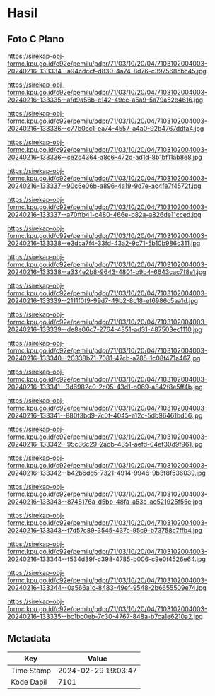 # Hasil

## Foto C Plano

https://sirekap-obj-formc.kpu.go.id/c92e/pemilu/pdpr/71/03/10/20/04/7103102004003-20240216-133334--a94cdccf-d830-4a74-8d76-c397568cbc45.jpg

https://sirekap-obj-formc.kpu.go.id/c92e/pemilu/pdpr/71/03/10/20/04/7103102004003-20240216-133335--afd9a56b-c142-49cc-a5a9-5a79a52e4616.jpg

https://sirekap-obj-formc.kpu.go.id/c92e/pemilu/pdpr/71/03/10/20/04/7103102004003-20240216-133336--c77b0cc1-ea74-4557-a4a0-92b4767ddfa4.jpg

https://sirekap-obj-formc.kpu.go.id/c92e/pemilu/pdpr/71/03/10/20/04/7103102004003-20240216-133336--ce2c4364-a8c6-472d-ad1d-8b1bf11ab8e8.jpg

https://sirekap-obj-formc.kpu.go.id/c92e/pemilu/pdpr/71/03/10/20/04/7103102004003-20240216-133337--90c6e06b-a896-4a19-9d7e-ac4fe7f4572f.jpg

https://sirekap-obj-formc.kpu.go.id/c92e/pemilu/pdpr/71/03/10/20/04/7103102004003-20240216-133337--a70ffb41-c480-466e-b82a-a826de11cced.jpg

https://sirekap-obj-formc.kpu.go.id/c92e/pemilu/pdpr/71/03/10/20/04/7103102004003-20240216-133338--e3dca7f4-33fd-43a2-9c71-5b10b986c311.jpg

https://sirekap-obj-formc.kpu.go.id/c92e/pemilu/pdpr/71/03/10/20/04/7103102004003-20240216-133338--a334e2b8-9643-4801-b9b4-6643cac7f8e1.jpg

https://sirekap-obj-formc.kpu.go.id/c92e/pemilu/pdpr/71/03/10/20/04/7103102004003-20240216-133339--2111f0f9-99d7-49b2-8c18-ef6986c5aa1d.jpg

https://sirekap-obj-formc.kpu.go.id/c92e/pemilu/pdpr/71/03/10/20/04/7103102004003-20240216-133339--de8e06c7-2764-4351-ad31-487503ec1110.jpg

https://sirekap-obj-formc.kpu.go.id/c92e/pemilu/pdpr/71/03/10/20/04/7103102004003-20240216-133340--20338b71-7081-47cb-a785-1c08f471a467.jpg

https://sirekap-obj-formc.kpu.go.id/c92e/pemilu/pdpr/71/03/10/20/04/7103102004003-20240216-133341--3d6982c0-2c05-43d1-b069-a842f8e5ff4b.jpg

https://sirekap-obj-formc.kpu.go.id/c92e/pemilu/pdpr/71/03/10/20/04/7103102004003-20240216-133341--880f3bd9-7c0f-4045-a12c-5db96461bd56.jpg

https://sirekap-obj-formc.kpu.go.id/c92e/pemilu/pdpr/71/03/10/20/04/7103102004003-20240216-133342--95c36c29-2adb-4351-aefd-04ef30d9f961.jpg

https://sirekap-obj-formc.kpu.go.id/c92e/pemilu/pdpr/71/03/10/20/04/7103102004003-20240216-133342--b42b6dd5-7321-4914-9946-9b3f8f536039.jpg

https://sirekap-obj-formc.kpu.go.id/c92e/pemilu/pdpr/71/03/10/20/04/7103102004003-20240216-133343--8748176a-d5bb-48fa-a53c-ae521925f55e.jpg

https://sirekap-obj-formc.kpu.go.id/c92e/pemilu/pdpr/71/03/10/20/04/7103102004003-20240216-133343--f7d57c89-3545-437c-95c9-b73758c7ffb4.jpg

https://sirekap-obj-formc.kpu.go.id/c92e/pemilu/pdpr/71/03/10/20/04/7103102004003-20240216-133344--f534d39f-c398-4785-b006-c9e0f4526e64.jpg

https://sirekap-obj-formc.kpu.go.id/c92e/pemilu/pdpr/71/03/10/20/04/7103102004003-20240216-133344--0a566a1c-8483-49ef-9548-2b6655509e74.jpg

https://sirekap-obj-formc.kpu.go.id/c92e/pemilu/pdpr/71/03/10/20/04/7103102004003-20240216-133335--bc1bc0eb-7c30-4767-848a-b7ca1e6210a2.jpg


## Metadata

| Key        | Value               |
| ---------- | ------------------- |
| Time Stamp | 2024-02-29 19:03:47 |
| Kode Dapil | 7101                |



